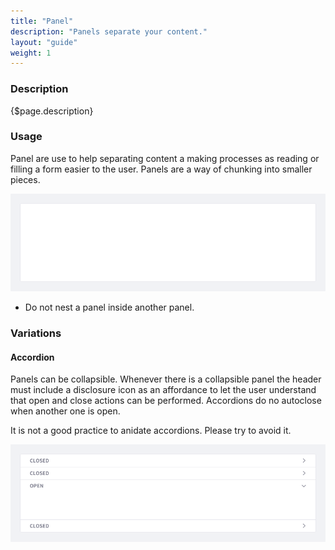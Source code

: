 ```yaml
---
title: "Panel"
description: "Panels separate your content."
layout: "guide"
weight: 1
---
```


### Description

{$page.description}

### Usage

Panel are use to help separating content a making processes as reading or filling a form easier to the user. Panels are a way of chunking into smaller pieces.

![panel body, the most simple version](../../../images/Panel.png)

* Do not nest a panel inside another panel.

### Variations

#### Accordion

Panels can be collapsible. Whenever there is a collapsible panel the header must include a disclosure icon as an affordance to let the user understand that open and close actions can be performed. Accordions do no autoclose when another one is open.

It is not a good practice to anidate accordions. Please try to avoid it.

![accordion closed and accordion open](../../../images/Accordion.png)



